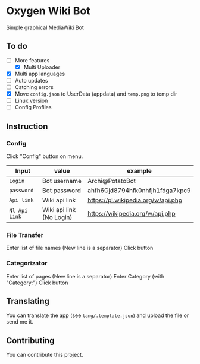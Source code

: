 # Oxygen Wiki Bot
Simple graphical MediaWiki Bot

## To do
 * [ ] More features
   * [x] Multi Uploader
 * [x] Multi app languages
 * [ ] Auto updates
 * [ ] Catching errors
 * [x] Move `config.json` to UserData (appdata) and `temp.png` to temp dir
 * [ ] Linux version
 * [ ] Config Profiles

## Instruction

### Config
Click "Config" button on menu.

| Input         | value                    | example                            |
| ------------- | ------------------------ | ---------------------------------- |
| `Login`       | Bot username             | Archi@PotatoBot                    |
| `password`    | Bot password             | ahfh6Gjd8794hfk0nhfjh1fdga7kpc9    |
| `Api link`    | Wiki api link            | https://pl.wikipedia.org/w/api.php |
| `Nl Api Link` | Wiki api link (No Login) | https://wikipedia.org/w/api.php    |

### File Transfer
Enter list of file names (New line is a separator)
Click button

### Categorizator
Enter list of pages (New line is a separator)
Enter Category (with "Category:")
Click button

## Translating
You can translate the app (see `lang/.template.json`) and upload the file or send me it.

## Contributing
You can contribute this project.
